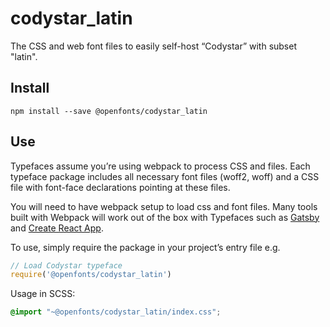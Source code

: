 
# codystar_latin

The CSS and web font files to easily self-host “Codystar” with subset "latin".

## Install

`npm install --save @openfonts/codystar_latin`

## Use

Typefaces assume you’re using webpack to process CSS and files. Each typeface
package includes all necessary font files (woff2, woff) and a CSS file with
font-face declarations pointing at these files.

You will need to have webpack setup to load css and font files. Many tools built
with Webpack will work out of the box with Typefaces such as [Gatsby](https://github.com/gatsbyjs/gatsby)
and [Create React App](https://github.com/facebookincubator/create-react-app).

To use, simply require the package in your project’s entry file e.g.

```javascript
// Load Codystar typeface
require('@openfonts/codystar_latin')
```

Usage in SCSS:
```scss
@import "~@openfonts/codystar_latin/index.css";
```
